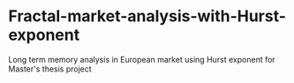 # Fractal-market-analysis-with-Hurst-exponent
Long term memory analysis in European market using Hurst exponent for Master's thesis project
